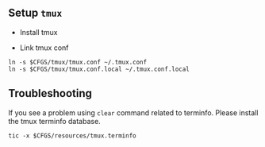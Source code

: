## Setup `tmux`

* Install tmux

* Link tmux conf

```
ln -s $CFGS/tmux/tmux.conf ~/.tmux.conf
ln -s $CFGS/tmux/tmux.conf.local ~/.tmux.conf.local
```

## Troubleshooting

If you see a problem using `clear` command related to terminfo. Please install
the tmux terminfo database.

```
tic -x $CFGS/resources/tmux.terminfo
```
